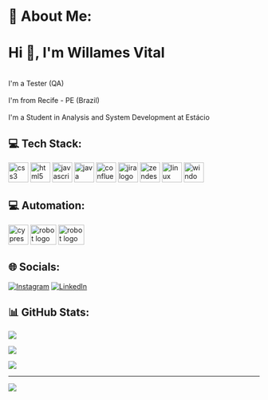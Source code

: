 # 💫 About Me:
# Hi 👋, I'm Willames Vital<be>
<br> I'm a Tester (QA)</br>
<br> I'm from Recife - PE (Brazil)</br>
<br> I'm a Student in Analysis and System Development at Estácio</br>

## 💻 Tech Stack:
<img src="https://www.svgrepo.com/show/452185/css-3.svg" height="40" width="40" alt="css3 logo"  style="max-width: 100%;"> <img src="https://www.svgrepo.com/show/452228/html-5.svg" height="40" width="40" alt="html5 logo"  style="max-width: 100%;"> <img src="https://www.svgrepo.com/show/353925/javascript.svg" height="40" width="40" alt="javascript logo" style="max-width: 100%;"> <img src="https://www.svgrepo.com/show/303388/java-4-logo.svg" height="40" width="40" alt="java logo" style="max-width: 100%;"> <img src="https://www.svgrepo.com/show/373525/confluence.svg" height="40" width="40" alt="confluence logo" style="max-width: 100%;"> <img src="https://www.svgrepo.com/show/452241/jira.svg" height="40" width="40" alt="jira logo" style="max-width: 100%;"> <img src="https://www.svgrepo.com/show/331269/zendesk.svg" height="40" width="40" alt="zendesk logo" style="max-width: 100%;"> <img src="https://www.svgrepo.com/show/452054/linux.svg" height="40" width="40" alt="linux logo" style="max-width: 100%;"> <img src="https://www.svgrepo.com/show/382713/windows-applications.svg" height="40" width="40" alt="windows logo" style="max-width: 100%;"> 


## 💻 Automation:
<img src="https://camo.githubusercontent.com/ddde3e3b356fa6da7bbcb2545e9e40da69f76d80b39c61b1098ac2c7891da457/68747470733a2f2f61737365742e6272616e6466657463682e696f2f696449715f6b463072622f696476337a776d5369592e6a7065673f757064617465643d31363637353635333036383532" height="40" width="40" alt="cypress logo" data-canonical-src="https://asset.brandfetch.io/idIq_kF0rb/idv3zwmSiY.jpeg?updated=1667565306852" style="max-width: 100%;"> <img src="https://camo.githubusercontent.com/2e898aef23bd43cfeb7aff827bf7a70cde39fbff2b46506ae4576a7e9179d9c7/68747470733a2f2f7777772e7376677265706f2e636f6d2f73686f772f3337343034392f726f626f746672616d65776f726b2e737667" height="40" width="52" alt="robot logo" data-canonical-src="https://www.svgrepo.com/show/374049/robotframework.svg" style="max-width: 100%;"> <img src="https://www.svgrepo.com/show/354321/selenium.svg" height="40" width="52" alt="robot logo" data-canonical-src="https://www.svgrepo.com/show/354321/selenium.svg" style="max-width: 100%;"> 

## 🌐 Socials:
[![Instagram](https://img.shields.io/badge/Instagram-%23E4405F.svg?logo=Instagram&logoColor=white)](https://instagram.com/willames.vital) [![LinkedIn](https://img.shields.io/badge/LinkedIn-%230077B5.svg?logo=linkedin&logoColor=white)](https://linkedin.com/in/willames-vital-46805b247/) 

## 📊 GitHub Stats:
![](https://github-readme-stats.vercel.app/api?username=WillamesVital&theme=tokyonight&hide_border=false&include_all_commits=true&count_private=true)<br/>

![](https://github-readme-streak-stats.herokuapp.com/?user=WillamesVital&theme=tokyonight&hide_border=false)<br/>

![](https://github-readme-stats.vercel.app/api/top-langs/?username=WillamesVital&theme=tokyonight&hide_border=false&include_all_commits=true&count_private=true&layout=compact)


---
[![](https://visitcount.itsvg.in/api?id=WillamesVital&icon=0&color=0)](https://visitcount.itsvg.in)

<!-- Proudly created with GPRM ( https://gprm.itsvg.in ) -->
